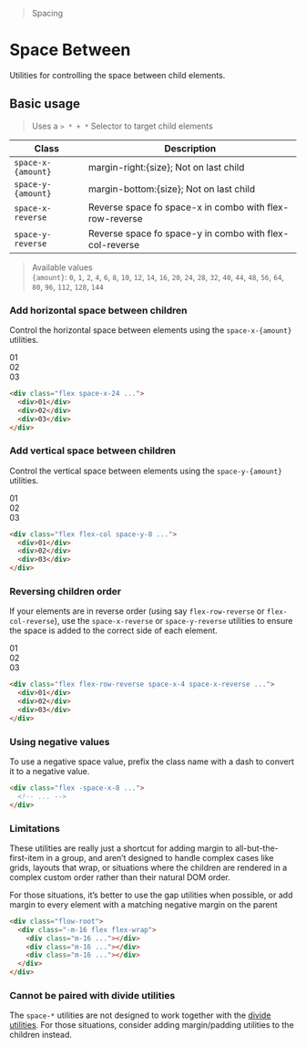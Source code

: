 > Spacing

# Space Between

Utilities for controlling the space between child elements.

## Basic usage

> Uses a `> * + *` Selector to target child elements

| Class              | Description                                             |
|--------------------|---------------------------------------------------------|
| `space-x-{amount}` | margin-right:{size}; Not on last child                  |
| `space-y-{amount}` | margin-bottom:{size}; Not on last child                 |
| `space-x-reverse`  | Reverse space fo space-x in combo with flex-row-reverse |
| `space-y-reverse`  | Reverse space fo space-y in combo with flex-col-reverse |

> Available values <br />
> `{amount}`: `0`, `1`, `2`, `4`, `6`, `8`, `10`, `12`, `14`, `16`, `20`, `24`, `28`, `32`, `40`, `44`, `48`, `56`, `64`, `80`, `96`, `112`, `128`, `144` <br />

### Add horizontal space between children
Control the horizontal space between elements using the `space-x-{amount}` utilities.

<container>
  <div class="relative rounded-xl overflow-auto p-8">
    <div class="flex justify-center ex-font leading-6">
      <box striped class="flex space-x-24 bg-stripes-fuchsia rounded" fg-color="var(--tw-fuchsia-fg)" bg-color="var(--tw-fuchsia-bg)">
        <div class="w-64 h-112 flex items-center justify-center pd-shadow-xl rounded-4 pd-bg-fuchsia-500">01</div>
        <div class="w-64 h-112 flex items-center justify-center pd-shadow-xl rounded-4 pd-bg-fuchsia-500">02</div>
        <div class="w-64 h-112 flex items-center justify-center pd-shadow-xl rounded-4 pd-bg-fuchsia-500">03</div>
      </box>
    </div>
  </div>
</container>

```html
<div class="flex space-x-24 ...">
  <div>01</div>
  <div>02</div>
  <div>03</div>
</div>
```
### Add vertical space between children
Control the vertical space between elements using the `space-y-{amount}` utilities.

<container>
  <div class="relative overflow-auto p-8">
    <div class="flex flex-col justify-center text-center w-full ex-font leading-6">
      <box striped class="flex flex-col space-y-24 bg-stripes-indigo rounded" fg-color="var(--tw-indigo-fg)" bg-color="var(--tw-indigo-bg)">
        <div class="p-12 flex items-center justify-center pd-shadow-xl rounded-4 pd-bg-indigo-500">01</div>
        <div class="p-12 flex items-center justify-center pd-shadow-xl rounded-4 pd-bg-indigo-500">02</div>
        <div class="p-12 flex items-center justify-center pd-shadow-xl rounded-4 pd-bg-indigo-500">03</div>
      </box>
    </div>
  </div>
</container>

```html
<div class="flex flex-col space-y-8 ...">
  <div>01</div>
  <div>02</div>
  <div>03</div>
</div>
```

### Reversing children order
If your elements are in reverse order (using say `flex-row-reverse` or `flex-col-reverse`), use the `space-x-reverse` or `space-y-reverse` utilities to ensure the space is added to the correct side of each element.

<container>
  <div class="relative rounded-xl overflow-auto p-8">
    <div class="flex justify-end ex-font leading-6">
      <box striped class="flex flex-row-reverse space-x-24 space-x-reverse rounded" fg-color="var(--tw-cyan-fg)" bg-color="var(--tw-cyan-bg)">
        <div class="w-64 h-112 flex items-center justify-center pd-shadow-xl rounded-4 pd-bg-cyan-500">01</div>
        <div class="w-64 h-112 flex items-center justify-center pd-shadow-xl rounded-4 pd-bg-cyan-500">02</div>
        <div class="w-64 h-112 flex items-center justify-center pd-shadow-xl rounded-4 pd-bg-cyan-500">03</div>
      </box>
    </div>
  </div>
</container>

```html
<div class="flex flex-row-reverse space-x-4 space-x-reverse ...">
  <div>01</div>
  <div>02</div>
  <div>03</div>
</div>
```

### Using negative values
To use a negative space value, prefix the class name with a dash to convert it to a negative value.

```html
<div class="flex -space-x-8 ...">
  <!-- ... -->
</div>
```

### Limitations
These utilities are really just a shortcut for adding margin to all-but-the-first-item in a group, and aren’t designed to handle complex cases like grids, layouts that wrap, or situations where the children are rendered in a complex custom order rather than their natural DOM order.

For those situations, it’s better to use the gap utilities when possible, or add margin to every element with a matching negative margin on the parent

```html
<div class="flow-root">
  <div class="-m-16 flex flex-wrap">
    <div class="m-16 ..."></div>
    <div class="m-16 ..."></div>
    <div class="m-16 ..."></div>
  </div>
</div>
```

### Cannot be paired with divide utilities
The `space-*` utilities are not designed to work together with the [divide utilities](/divide-width.md). For those situations, consider adding margin/padding utilities to the children instead.

